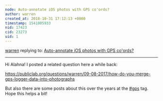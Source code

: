 ```yaml
---
node: Auto-annotate iOS photos with GPS co'ords?
author: warren
created_at: 2018-10-31 17:12:13 +0000
timestamp: 1541005933
nid: 17423
cid: 23273
uid: 1
---
```




[warren](../profile/warren) replying to: [Auto-annotate iOS photos with GPS co'ords?](../notes/a1ahna/10-29-2018/auto-annotate-ios-photos-with-gps-co-ords)

----
Hi Alahna! I posted a related question here a while back:

https://publiclab.org/questions/warren/09-08-2017/how-do-you-merge-gps-logger-data-into-photographs

But also there are some posts about this over the years at the [#gps](/tag/gps) tag. Hope this helps a bit!